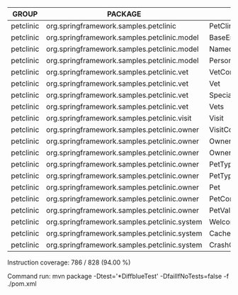 GROUP | PACKAGE | CLASS | INSTRUCTION_MISSED | INSTRUCTION_COVERED | BRANCH_MISSED | BRANCH_COVERED | LINE_MISSED | LINE_COVERED | COMPLEXITY_MISSED | COMPLEXITY_COVERED | METHOD_MISSED | METHOD_COVERED
--- | --- | --- | --- | --- | --- | --- | --- | --- | --- | --- | --- | ---
petclinic | org.springframework.samples.petclinic | PetClinicApplication | 5 | 3 | 0 | 0 | 2 | 1 | 1 | 1 | 1 | 1
petclinic | org.springframework.samples.petclinic.model | BaseEntity | 0 | 17 | 0 | 2 | 0 | 5 | 0 | 5 | 0 | 4
petclinic | org.springframework.samples.petclinic.model | NamedEntity | 0 | 13 | 0 | 0 | 0 | 5 | 0 | 4 | 0 | 4
petclinic | org.springframework.samples.petclinic.model | Person | 0 | 17 | 0 | 0 | 0 | 7 | 0 | 5 | 0 | 5
petclinic | org.springframework.samples.petclinic.vet | VetController | 0 | 37 | 0 | 0 | 0 | 10 | 0 | 3 | 0 | 3
petclinic | org.springframework.samples.petclinic.vet | Vet | 0 | 45 | 0 | 2 | 0 | 12 | 0 | 7 | 0 | 6
petclinic | org.springframework.samples.petclinic.vet | Specialty | 0 | 3 | 0 | 0 | 0 | 1 | 0 | 1 | 0 | 1
petclinic | org.springframework.samples.petclinic.vet | Vets | 0 | 14 | 0 | 2 | 0 | 4 | 0 | 3 | 0 | 2
petclinic | org.springframework.samples.petclinic.visit | Visit | 0 | 27 | 0 | 0 | 0 | 12 | 0 | 7 | 0 | 7
petclinic | org.springframework.samples.petclinic.owner | VisitController | 0 | 51 | 0 | 2 | 0 | 16 | 0 | 6 | 0 | 5
petclinic | org.springframework.samples.petclinic.owner | Owner | 22 | 119 | 7 | 5 | 6 | 31 | 4 | 16 | 0 | 14
petclinic | org.springframework.samples.petclinic.owner | OwnerController | 0 | 144 | 0 | 10 | 0 | 36 | 0 | 14 | 0 | 9
petclinic | org.springframework.samples.petclinic.owner | PetType | 0 | 3 | 0 | 0 | 0 | 1 | 0 | 1 | 0 | 1
petclinic | org.springframework.samples.petclinic.owner | PetTypeFormatter | 0 | 44 | 0 | 4 | 0 | 10 | 0 | 5 | 0 | 3
petclinic | org.springframework.samples.petclinic.owner | Pet | 5 | 66 | 1 | 1 | 1 | 21 | 1 | 11 | 0 | 11
petclinic | org.springframework.samples.petclinic.owner | PetController | 5 | 115 | 3 | 7 | 1 | 31 | 3 | 11 | 0 | 9
petclinic | org.springframework.samples.petclinic.owner | PetValidator | 0 | 41 | 1 | 7 | 0 | 11 | 1 | 6 | 0 | 3
petclinic | org.springframework.samples.petclinic.system | WelcomeController | 0 | 5 | 0 | 0 | 0 | 2 | 0 | 2 | 0 | 2
petclinic | org.springframework.samples.petclinic.system | CacheConfiguration | 0 | 19 | 0 | 0 | 0 | 5 | 0 | 4 | 0 | 4
petclinic | org.springframework.samples.petclinic.system | CrashController | 5 | 3 | 0 | 0 | 1 | 1 | 1 | 1 | 1 | 1

Instruction coverage: 786 / 828 (94.00 %)

Command run: mvn package -Dtest='*DiffblueTest' -DfailIfNoTests=false -f ./pom.xml
